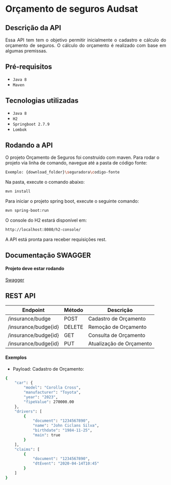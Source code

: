 # Orçamento de seguros Audsat

## Descrição da API

<p align="justify">
  Essa API tem tem o objetivo permitir inicialmente o cadastro e cálculo do orçamento 
  de seguros. O cálculo do orçamento é realizado com base em algumas premissas.
</p>

## Pré-requisitos

- ``Java 8``
- ``Maven``

## Tecnologias utilizadas

- ``Java 8``
- ``H2``
- ``Springboot 2.7.9``
- ``Lombok``

## Rodando a API

O projeto Orçamento de Seguros foi construído com maven. 
Para rodar o projeto via linha de comando, navegue até a pasta de código fonte:
```sh
Exemplo: {download_folder}\seguradora\codigo-fonte
```

Na pasta, execute o comando abaixo:
```sh
mvn install
```

Para iniciar o projeto spring boot, execute o seguinte comando:
```sh
mvn spring-boot:run
```

O console do H2 estará disponível em:
```sh
http://localhost:8080/h2-console/
```

A API está pronta para receber requisições rest.

## Documentação SWAGGER

#### Projeto deve estar rodando

<a href="http://localhost:8080/swagger-ui.html" target="_blank">Swagger</a>

## REST API
| Endpoint | Método| Descrição |
|----------|--------|------------|
| /insurance/budge | POST  | Cadastro de Orçamento |
| /insurance/budge{id} | DELETE  | Remoção de Orçamento |
| /insurance/budge{id} | GET  | Consulta de Orçamento |
| /insurance/budge{id} | PUT  | Atualização de Orçamento |

#### Exemplos
 - Payload: Cadastro de Orçamento:
```sh
{
    "car": {
		"model": "Corolla Cross",
		"manufacturer": "Toyota",
		"year": "2023",
		"fipeValue": 270000.00
	},
    "drivers": [
		{
			"document": "1234567890",
			"name": "John Ciclans Silva",
			"birthdate": "1984-11-25",
			"main": true
		}
	],
    "claims": [
		{
			"document": "1234567890",
			"dtEvent": "2020-04-14T10:45"
		}
	]
}
```
